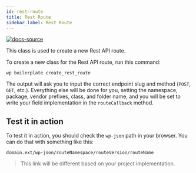 ```yaml
---
id: rest-route
title: Rest Route
sidebar_label: Rest Route
---
```


[![docs-source](https://img.shields.io/badge/source-eigthshift--libs-blue?style=for-the-badge&logo=php&labelColor=2a2a2a)](https://github.com/infinum/eightshift-libs/tree/3.0.0/)

This class is used to create a new Rest API route.

To create a new class for the Rest API route, run this command:

`wp boilerplate create_rest_route`

The output will ask you to input the correct endpoint slug and method (`POST`, `GET`, etc.). Everything else will be done for you, setting the namespace, package, vendor prefixes, class, and folder name, and you will be set to write your field implementation in the `routeCallback` method.

## Test it in action

To test it in action, you should check the `wp-json` path in your browser. You can do that with something like this:

`domain.ext/wp-json/routeNamespace/routeVersion/routeName`

> This link will be different based on your project implementation.
